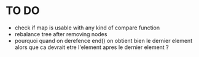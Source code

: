 # TO DO
- check if map is usable with any kind of compare function
- rebalance tree after removing nodes
- pourquoi quand on derefence end() on obtient bien le dernier element alors que ca devrait etre l'element apres le dernier element ?